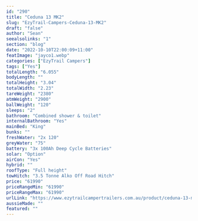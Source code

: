 ```yaml
---
id: "290"
title: "Ceduna 13 MK2"
slug: "EzyTrail-Campers-Ceduna-13-MK2"
draft: "false"
author: "Sean"
seealsolinks: "1"
section: "blog"
date: "2022-10-10T22:00:09+11:00"
featImage: "jayco1.webp"
categories: ["EzyTrail Campers"]
tags: ["Yes"]
totalLength: "6.055"
bodyLength: ""
totalHeight: "3.04"
totalWidth: "2.23"
tareWeight: "2380"
atmWeight: "2900"
ballWeight: "120"
sleeps: "2"
bathroom: "Combined shower & toilet"
internalBathroom: "Yes"
mainBed: "King"
bunks: ""
freshWater: "2x 120"
greyWater: "75"
battery: "3x 100Ah Deep Cycle Batteries"
solar: "Option"
airCon: "Yes"
hybrid: ""
roofType: "Full height"
towHitch: "3.5 Tonne Alko Off Road Hitch"
price: "61990"
priceRangeMin: "61990"
priceRangeMax: "61990"
urlLink: "https://www.ezytrailcampertrailers.com.au/product/ceduna-13-mk2/"
aussieMade: ""
featured: ""
---
```

